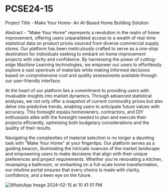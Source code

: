 # PCSE24-15

Project Title - Make Your Home- An AI-Based Home Building Solution

Abstract - 
"Make Your Home" represents a revolution in the realm of home improvement, offering users unparalleled access to a wealth of real-time statistical data on product prices sourced from diverse commercial supply stores. Our platform has been meticulously crafted to serve as a one-stop destination for individuals seeking to embark on home improvement projects with clarity and confidence. By harnessing the power of cutting-edge Machine Learning technologies, we empower our users to effortlessly explore a vast spectrum of materials while making informed decisions based on comprehensive cost and quality assessments available through our
user-friendly interface.

At the heart of our platform lies a commitment to providing users with invaluable insights into market dynamics. Through advanced statistical analyses, we not only offer a snapshot of current commodity prices but also delve into predictive trends, enabling users to anticipate future values with accuracy. This foresight equips homeowners, contractors, and DIY enthusiasts alike with the foresight needed to plan 
and execute their projects efficiently, optimizing both budgetary considerations and the quality of their results.

Navigating the complexities of material selection is no longer a daunting task with "Make Your Home" at your fingertips. Our platform serves as a guiding beacon, illuminating the intricate nuances of the market landscape and empowering users to make decisions that align with their unique preferences and project requirements. Whether you're renovating a kitchen, revamping a bathroom, or embarking on a
full-scale home transformation, our intuitive portal ensures that every choice is made with clarity, confidence, and a keen eye on the future.

![WhatsApp Image 2024-02-15 at 10 41 01 PM](https://github.com/cse-kiet/PCSE24-15/assets/76111118/38447601-be98-4276-905f-cf3bb2afeb8b)
